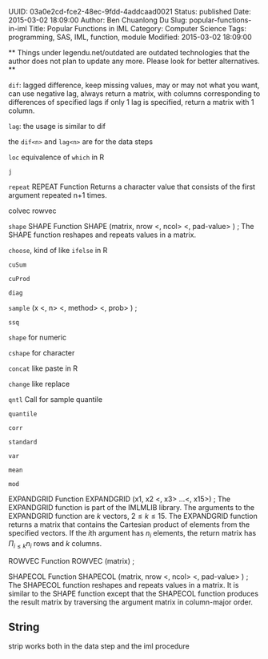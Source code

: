 UUID: 03a0e2cd-fce2-48ec-9fdd-4addcaad0021
Status: published
Date: 2015-03-02 18:09:00
Author: Ben Chuanlong Du
Slug: popular-functions-in-iml
Title: Popular Functions in IML
Category: Computer Science
Tags: programming, SAS, IML, function, module
Modified: 2015-03-02 18:09:00

**
Things under legendu.net/outdated are outdated technologies 
that the author does not plan to update any more. 
Please look for better alternatives.
**


`dif`: lagged difference, keep missing values, may or may not what you want,
can use negative lag,
always return a matrix, with columns corresponding to differences of specified lags
if only 1 lag is specified, return a matrix with 1 column.

`lag`: the usage is similar to dif

the `dif<n>` and `lag<n>` are for the data steps

`loc` equivalence of `which` in R

`j`

`repeat`
REPEAT Function
Returns a character value that consists of the first argument repeated n+1 times.

colvec
rowvec

`shape`
SHAPE Function
SHAPE (matrix, nrow <, ncol> <, pad-value> ) ;
The SHAPE function reshapes and repeats values in a matrix.

`choose`, kind of like `ifelse` in R

`cuSum` 

`cuProd` 

`diag`


`sample` (x <, n> <, method> <, prob> ) ;

`ssq`

`shape` for numeric

`cshape` for character

`concat` like paste in R

`change` like replace


`qntl` Call for sample quantile

`quantile`

`corr`

`standard`

`var`

`mean`

`mod`

EXPANDGRID Function
EXPANDGRID (x1, x2 <, x3> …<, x15>) ;
The EXPANDGRID function is part of the IMLMLIB library. The arguments to the EXPANDGRID function are $k$ vectors, $2 \leq k \leq 15$. The EXPANDGRID function returns a matrix that contains the Cartesian product of elements from the specified vectors. If the $i$th argument has $n_ i$ elements, the return matrix has $\Pi _{i\leq k}n_ i$ rows and $k$ columns.

ROWVEC Function
ROWVEC (matrix) ;

SHAPECOL Function
SHAPECOL (matrix, nrow <, ncol> <, pad-value> ) ;
The SHAPECOL function reshapes and repeats values in a matrix. It is similar to the SHAPE function except that the SHAPECOL function produces the result matrix by traversing the argument matrix in column-major order.
## String

strip works both in the data step and the iml procedure

